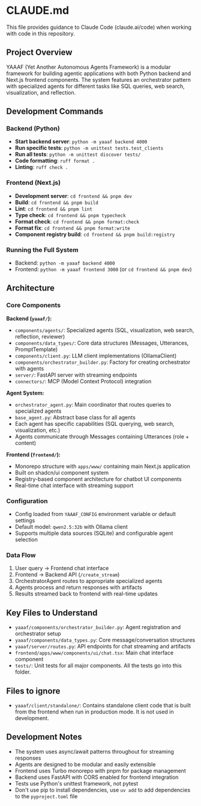 # CLAUDE.md

This file provides guidance to Claude Code (claude.ai/code) when working with code in this repository.

## Project Overview

YAAAF (Yet Another Autonomous Agents Framework) is a modular framework for building agentic applications with both Python backend and Next.js frontend components. The system features an orchestrator pattern with specialized agents for different tasks like SQL queries, web search, visualization, and reflection.

## Development Commands

### Backend (Python)
- **Start backend server**: `python -m yaaaf backend 4000`
- **Run specific tests**: `python -m unittest tests.test_clients`
- **Run all tests**: `python -m unittest discover tests/`
- **Code formatting**: `ruff format .`
- **Linting**: `ruff check .`

### Frontend (Next.js)
- **Development server**: `cd frontend && pnpm dev`
- **Build**: `cd frontend && pnpm build`
- **Lint**: `cd frontend && pnpm lint`
- **Type check**: `cd frontend && pnpm typecheck`
- **Format check**: `cd frontend && pnpm format:check`
- **Format fix**: `cd frontend && pnpm format:write`
- **Component registry build**: `cd frontend && pnpm build:registry`

### Running the Full System
- Backend: `python -m yaaaf backend 4000` 
- Frontend: `python -m yaaaf frontend 3000` (or `cd frontend && pnpm dev`)

## Architecture

### Core Components

**Backend (`yaaaf/`):**
- `components/agents/`: Specialized agents (SQL, visualization, web search, reflection, reviewer)
- `components/data_types/`: Core data structures (Messages, Utterances, PromptTemplate)
- `components/client.py`: LLM client implementations (OllamaClient)
- `components/orchestrator_builder.py`: Factory for creating orchestrator with agents
- `server/`: FastAPI server with streaming endpoints
- `connectors/`: MCP (Model Context Protocol) integration

**Agent System:**
- `orchestrator_agent.py`: Main coordinator that routes queries to specialized agents
- `base_agent.py`: Abstract base class for all agents
- Each agent has specific capabilities (SQL querying, web search, visualization, etc.)
- Agents communicate through Messages containing Utterances (role + content)

**Frontend (`frontend/`):**
- Monorepo structure with `apps/www/` containing main Next.js application
- Built on shadcn/ui component system
- Registry-based component architecture for chatbot UI components
- Real-time chat interface with streaming support

### Configuration
- Config loaded from `YAAAF_CONFIG` environment variable or default settings
- Default model: `qwen2.5:32b` with Ollama client
- Supports multiple data sources (SQLite) and configurable agent selection

### Data Flow
1. User query → Frontend chat interface
2. Frontend → Backend API (`/create_stream`)
3. OrchestratorAgent routes to appropriate specialized agents
4. Agents process and return responses with artifacts
5. Results streamed back to frontend with real-time updates

## Key Files to Understand

- `yaaaf/components/orchestrator_builder.py`: Agent registration and orchestrator setup
- `yaaaf/components/data_types.py`: Core message/conversation structures
- `yaaaf/server/routes.py`: API endpoints for chat streaming and artifacts
- `frontend/apps/www/components/ui/chat.tsx`: Main chat interface component
- `tests/`: Unit tests for all major components. All the tests go into this folder.

## Files to ignore
- `yaaaf/client/standalone/`: Contains standalone client code that is built from the frontend when run in production mode. It is not used in development.

## Development Notes

- The system uses async/await patterns throughout for streaming responses
- Agents are designed to be modular and easily extensible
- Frontend uses Turbo monorepo with pnpm for package management
- Backend uses FastAPI with CORS enabled for frontend integration
- Tests use Python's unittest framework, not pytest
- Don't use pip to install dependencies, use `uv add` to add dependencies to the `pyproject.toml` file
